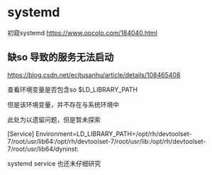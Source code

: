 # systemd

初窥systemd
https://www.oocolo.com/184040.html

## 缺so 导致的服务无法启动

https://blog.csdn.net/ecjtusanhu/article/details/108465408

查看环境变量是否包含so $LD_LIBRARY_PATH

但是该环境变量，并不存在与系统环境中

此处为以遗留问题，但是暂未探索

[Service]
Environment=LD_LIBRARY_PATH=/opt/rh/devtoolset-7/root/usr/lib64:/opt/rh/devtoolset-7/root/usr/lib:/opt/rh/devtoolset-7/root/usr/lib64/dyninst:

systemd service 也还未仔细研究

